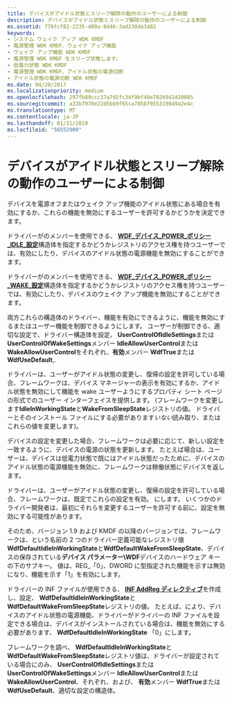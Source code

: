 ```yaml
---
title: デバイスがアイドル状態とスリープ解除の動作のユーザーによる制御
description: デバイスがアイドル状態とスリープ解除の動作のユーザーによる制御
ms.assetid: 776fcf82-2235-489a-8d46-3ad230da3402
keywords:
- システム ウェイク アップ WDK KMDF
- 電源管理 WDK KMDF、ウェイク アップ機能
- ウェイク アップ機能 WDK KMDF
- 電源管理 WDK KMDF をスリープ状態します。
- 低電力状態 WDK KMDF
- 電源管理 WDK KMDF、アイドル状態の電源切断
- アイドル状態の電源切断 WDK KMDF
ms.date: 04/20/2017
ms.localizationpriority: medium
ms.openlocfilehash: 297fb89ccc37a7d2fc34f9bf40e7026941410085
ms.sourcegitcommit: a33b7978e22d5bb9f65ca7056f955319049a2e4c
ms.translationtype: MT
ms.contentlocale: ja-JP
ms.lasthandoff: 01/31/2019
ms.locfileid: "56552900"
---
```

# <a name="user-control-of-device-idle-and-wake-behavior"></a>デバイスがアイドル状態とスリープ解除の動作のユーザーによる制御


デバイスを電源オフまたはウェイク アップ機能のアイドル状態にある場合を有効にするか、これらの機能を無効にするユーザーを許可するかどうかを決定できます。

ドライバーがのメンバーを使用できる、 [ **WDF\_デバイス\_POWER\_ポリシー\_IDLE\_設定**](https://msdn.microsoft.com/library/windows/hardware/ff551270)構造体を指定するかどうかレジストリのアクセス権を持つユーザーでは、有効にしたり、デバイスのアイドル状態の電源機能を無効にすることができます。

ドライバーがのメンバーを使用できる、 [ **WDF\_デバイス\_POWER\_ポリシー\_WAKE\_設定**](https://msdn.microsoft.com/library/windows/hardware/ff551277)構造体を指定するかどうかレジストリのアクセス権を持つユーザーでは、有効にしたり、デバイスのウェイク アップ機能を無効にすることができます。

両方これらの構造体のドライバー、機能を有効にできるように、機能を無効にするまたはユーザー機能を制御できるようにします。 ユーザーが制御できる、適切な設定で、ドライバー構造体を設定、 **UserControlOfIdleSettings**または**UserControlOfWakeSettings**メンバー **IdleAllowUserControl**または**WakeAllowUserControl**をそれぞれ、**有効**メンバー **WdfTrue**または**WdfUseDefault**,.

ドライバーは、ユーザーがアイドル状態の変更し、復帰の設定を許可している場合、フレームワークは、デバイス マネージャーの表示を有効にするか、アイドル状態を無効にして機能を wake ユーザーようにするプロパティ シート ページの形式でのユーザー インターフェイスを提供します。 (フレームワークを変更します**IdleInWorkingState**と**WakeFromSleepState**レジストリの値。 ドライバーとそのインストール ファイルにする必要があります*いない*読み取り、またはこれらの値を変更します)。

デバイスの設定を変更した場合、フレームワークは必要に応じて、新しい設定を一致するように、デバイスの電源の状態を更新します。 たとえば場合は、ユーザーは、デバイスは低電力状態で既にはアイドル状態だったために、デバイスのアイドル状態の電源機能を無効に、フレームワークは稼働状態にデバイスを返します。

ドライバーは、ユーザーがアイドル状態の変更し、復帰の設定を許可している場合、フレームワークは、既定でこれらの設定を有効。 にします。 いくつかのドライバー開発者は、最初にそれらを変更するユーザーを許可する前に、設定を無効にする可能性があります。

そのため、バージョン 1.9 および KMDF の以降のバージョンでは、フレームワークは、という名前の 2 つのドライバー定義可能なレジストリ値**WdfDefaultIdleInWorkingState**と**WdfDefaultWakeFromSleepState**、デバイスの保存されている**デバイス パラメーター\\WDF**デバイスのハードウェア キーの下のサブキー。 値は、REG\_「0」、DWORD に型指定された機能を示すは無効になり、機能を示す「1」を有効にします。

ドライバーの INF ファイルが使用できる、 [ **INF AddReg ディレクティブ**](https://msdn.microsoft.com/library/windows/hardware/ff546320)を作成し、設定、 **WdfDefaultIdleInWorkingState**と**WdfDefaultWakeFromSleepState**レジストリの値。 たとえば、により、デバイスのアイドル状態の電源機能、ドライバーがドライバーの INF ファイルを設定できる場合は、デバイスがインストールされている場合は、機能を無効にする必要があります、 **WdfDefaultIdleInWorkingState** 「0」にします。

フレームワークを調べ、 **WdfDefaultIdleInWorkingState**と**WdfDefaultWakeFromSleepState**レジストリ値は、ドライバーが設定されている場合にのみ、 **UserControlOfIdleSettings**または**UserControlOfWakeSettings**メンバー **IdleAllowUserControl**または**WakeAllowUserControl**、それぞれ、および、 **有効**メンバー **WdfTrue**または**WdfUseDefault**、適切な設定の構造体。

 

 





